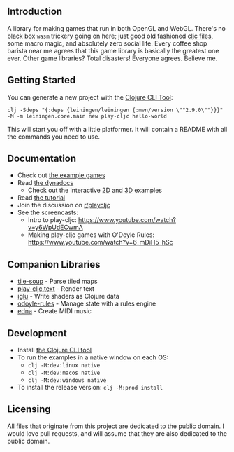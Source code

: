 ## Introduction

A library for making games that run in both OpenGL and WebGL. There's no black box `wasm` trickery going on here; just good old fashioned [cljc files](https://clojure.org/guides/reader_conditionals), some macro magic, and absolutely zero social life. Every coffee shop barista near me agrees that this game library is basically the greatest one ever. Other game libraries? Total disasters! Everyone agrees. Believe me.

## Getting Started

You can generate a new project with the [Clojure CLI Tool](https://clojure.org/guides/getting_started#_clojure_installer_and_cli_tools):

`clj -Sdeps "{:deps {leiningen/leiningen {:mvn/version \""2.9.0\""}}}" -M -m leiningen.core.main new play-cljc hello-world`

This will start you off with a little platformer. It will contain a README with all the commands you need to use.

## Documentation

* Check out [the example games](https://github.com/oakes/play-cljc-examples)
* Read [the dynadocs](https://oakes.github.io/play-cljc/cljs/play-cljc.gl.core.html)
  * Check out the interactive [2D](https://oakes.github.io/play-cljc/cljs/play-cljc.gl.examples-2d.html) and [3D](https://oakes.github.io/play-cljc/cljs/play-cljc.gl.examples-3d.html) examples
* Read [the tutorial](TUTORIAL.md)
* Join the discussion on [r/playcljc](https://www.reddit.com/r/playcljc/)
* See the screencasts:
  * Intro to play-cljc: https://www.youtube.com/watch?v=y6WpUdECwmA
  * Making play-cljc games with O'Doyle Rules: https://www.youtube.com/watch?v=6_mDiH5_hSc

## Companion Libraries

* [tile-soup](https://github.com/oakes/tile-soup) - Parse tiled maps
* [play-cljc.text](https://github.com/oakes/play-cljc.text) - Render text
* [iglu](https://github.com/oakes/iglu) - Write shaders as Clojure data
* [odoyle-rules](https://github.com/oakes/odoyle-rules) - Manage state with a rules engine
* [edna](https://github.com/oakes/edna) - Create MIDI music

## Development

* Install [the Clojure CLI tool](https://clojure.org/guides/getting_started#_clojure_installer_and_cli_tools)
* To run the examples in a native window on each OS:
  * `clj -M:dev:linux native`
  * `clj -M:dev:macos native`
  * `clj -M:dev:windows native`
* To install the release version: `clj -M:prod install`

## Licensing

All files that originate from this project are dedicated to the public domain. I would love pull requests, and will assume that they are also dedicated to the public domain.
